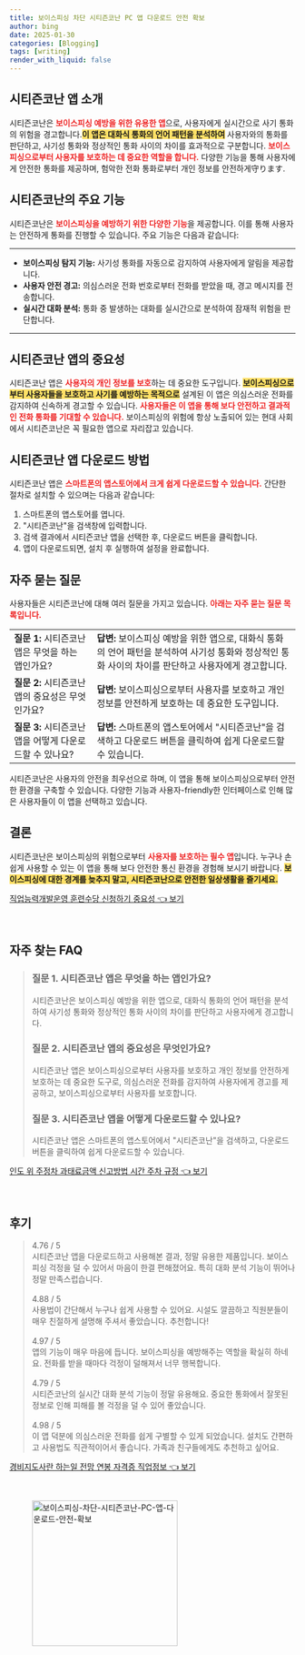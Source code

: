 ```yaml
---
title: 보이스피싱 차단 시티즌코난 PC 앱 다운로드 안전 확보
author: bing
date: 2025-01-30
categories: [Blogging]
tags: [writing]
render_with_liquid: false
---
```



<h2 id='시티즌코난 앱 소개'>시티즌코난 앱 소개</h2>

<p>시티즌코난은 <b><span style="color: #ee2323;">보이스피싱 예방을 위한 유용한 앱</span></b>으로, 사용자에게 실시간으로 사기 통화의 위험을 경고합니다.<b><span style="background-color: #ffe066;">이 앱은 대화식 통화의 언어 패턴을 분석하여</span></b> 사용자와의 통화를 판단하고, 사기성 통화와 정상적인 통화 사이의 차이를 효과적으로 구분합니다. <b><span style="color: #ee2323;">보이스피싱으로부터 사용자를 보호하는 데 중요한 역할을 합니다.</span></b> 다양한 기능을 통해 사용자에게 안전한 통화를 제공하며, 험악한 전화 통화로부터 개인 정보를 안전하게守ります.</p>

<h2 id='시티즌코난의 주요 기능'>시티즌코난의 주요 기능</h2>

<p>시티즌코난은 <b><span style="color: #ee2323;">보이스피싱을 예방하기 위한 다양한 기능</span></b>을 제공합니다. 이를 통해 사용자는 안전하게 통화를 진행할 수 있습니다. 주요 기능은 다음과 같습니다:</p>

<hr />

<ul>
    <li><b>보이스피싱 탐지 기능:</b> 사기성 통화를 자동으로 감지하여 사용자에게 알림을 제공합니다.</li>
    <li><b>사용자 안전 경고:</b> 의심스러운 전화 번호로부터 전화를 받았을 때, 경고 메시지를 전송합니다.</li>
    <li><b>실시간 대화 분석:</b> 통화 중 발생하는 대화를 실시간으로 분석하여 잠재적 위험을 판단합니다.</li>
</ul>

<hr />

<h2 id='시티즌코난 앱의 중요성'>시티즌코난 앱의 중요성</h2>

<p>시티즌코난 앱은 <b><span style="color: #ee2323;">사용자의 개인 정보를 보호</span></b>하는 데 중요한 도구입니다. <b><span style="background-color: #ffe066;">보이스피싱으로부터 사용자들을 보호하고 사기를 예방하는 목적으로</span></b> 설계된 이 앱은 의심스러운 전화를 감지하여 신속하게 경고할 수 있습니다. <b><span style="color: #ee2323;">사용자들은 이 앱을 통해 보다 안전하고 결과적인 전화 통화를 기대할 수 있습니다.</span></b> 보이스피싱의 위험에 항상 노출되어 있는 현대 사회에서 시티즌코난은 꼭 필요한 앱으로 자리잡고 있습니다.</p>

<h2 id='시티즌코난 앱 다운로드 방법'>시티즌코난 앱 다운로드 방법</h2>

<p>시티즌코난 앱은 <b><span style="color: #ee2323;">스마트폰의 앱스토어에서 크게 쉽게 다운로드할 수 있습니다.</span></b> 간단한 절차로 설치할 수 있으며는 다음과 같습니다:</p>

<ol>
    <li>스마트폰의 앱스토어를 엽니다.</li>
    <li>"시티즌코난"을 검색창에 입력합니다.</li>
    <li>검색 결과에서 시티즌코난 앱을 선택한 후, 다운로드 버튼을 클릭합니다.</li>
    <li>앱이 다운로드되면, 설치 후 실행하여 설정을 완료합니다.</li>
</ol>

<h2 id='자주 묻는 질문'>자주 묻는 질문</h2>

<p>사용자들은 시티즌코난에 대해 여러 질문을 가지고 있습니다. <b><span style="color: #ee2323;">아래는 자주 묻는 질문 목록입니다.</span></b></p>

<table>
    <tr>
        <td><b>질문 1:</b> 시티즌코난 앱은 무엇을 하는 앱인가요?</td>
        <td><b>답변:</b> 보이스피싱 예방을 위한 앱으로, 대화식 통화의 언어 패턴을 분석하여 사기성 통화와 정상적인 통화 사이의 차이를 판단하고 사용자에게 경고합니다.</td>
    </tr>
    <tr>
        <td><b>질문 2:</b> 시티즌코난 앱의 중요성은 무엇인가요?</td>
        <td><b>답변:</b> 보이스피싱으로부터 사용자를 보호하고 개인 정보를 안전하게 보호하는 데 중요한 도구입니다.</td>
    </tr>
    <tr>
        <td><b>질문 3:</b> 시티즌코난 앱을 어떻게 다운로드할 수 있나요?</td>
        <td><b>답변:</b> 스마트폰의 앱스토어에서 "시티즌코난"을 검색하고 다운로드 버튼을 클릭하여 쉽게 다운로드할 수 있습니다.</td>
    </tr>
</table>

<p>시티즌코난은 사용자의 안전을 최우선으로 하며, 이 앱을 통해 보이스피싱으로부터 안전한 환경을 구축할 수 있습니다. 다양한 기능과 사용자-friendly한 인터페이스로 인해 많은 사용자들이 이 앱을 선택하고 있습니다.</p>

<h2 id='결론'>결론</h2>

<p>시티즌코난은 보이스피싱의 위험으로부터 <b><span style="color: #ee2323;">사용자를 보호하는 필수 앱</span></b>입니다. 누구나 손쉽게 사용할 수 있는 이 앱을 통해 보다 안전한 통신 환경을 경험해 보시기 바랍니다. <b><span style="background-color: #ffe066;">보이스피싱에 대한 경계를 늦추지 말고, 시티즌코난으로 안전한 일상생활을 즐기세요.</span></b></p>


<p><a class="click-button" title="직업능력개발운영 훈련수당 신청하기 중요성" href="https://24nara.github.io/posts/%EC%A7%81%EC%97%85%EB%8A%A5%EB%A0%A5%EA%B0%9C%EB%B0%9C%EC%9A%B4%EC%98%81-%ED%9B%88%EB%A0%A8%EC%88%98%EB%8B%B9-%EC%8B%A0%EC%B2%AD%ED%95%98%EA%B8%B0-%EC%A4%91%EC%9A%94%EC%84%B1/" rel="dofollow">직업능력개발운영 훈련수당 신청하기 중요성 👈 보기</a></p><br>
<h2 id='자주_찾는_FAQ'>자주 찾는 FAQ</h2>
<div itemscope="" itemtype="https://schema.org/FAQPage"> 
<blockquote> 
<div itemscope="" itemprop="mainEntity" itemtype="https://schema.org/Question"> 
<h3 itemprop="name">질문 1. 시티즌코난 앱은 무엇을 하는 앱인가요?</h3> 
<div itemscope="" itemprop="acceptedAnswer" itemtype="https://schema.org/Answer"> 
<span itemprop="text"> 
<p>시티즌코난은 보이스피싱 예방을 위한 앱으로, 대화식 통화의 언어 패턴을 분석하여 사기성 통화와 정상적인 통화 사이의 차이를 판단하고 사용자에게 경고합니다.</p> 
</span> 
</div> 
</div> 
<div itemscope="" itemprop="mainEntity" itemtype="https://schema.org/Question"> 
<h3 itemprop="name">질문 2. 시티즌코난 앱의 중요성은 무엇인가요?</h3> 
<div itemscope="" itemprop="acceptedAnswer" itemtype="https://schema.org/Answer"> 
<span itemprop="text"> 
<p>시티즌코난 앱은 보이스피싱으로부터 사용자를 보호하고 개인 정보를 안전하게 보호하는 데 중요한 도구로, 의심스러운 전화를 감지하여 사용자에게 경고를 제공하고, 보이스피싱으로부터 사용자를 보호합니다.</p> 
</span> 
</div> 
</div> 
<div itemscope="" itemprop="mainEntity" itemtype="https://schema.org/Question"> 
<h3 itemprop="name">질문 3. 시티즌코난 앱을 어떻게 다운로드할 수 있나요?</h3> 
<div itemscope="" itemprop="acceptedAnswer" itemtype="https://schema.org/Answer"> 
<span itemprop="text"> 
<p>시티즌코난 앱은 스마트폰의 앱스토어에서 "시티즌코난"을 검색하고, 다운로드 버튼을 클릭하여 쉽게 다운로드할 수 있습니다.</p> 
</span> 
</div> 
</div> 
</blockquote> 
</div>
<p><a class="click-button" title="인도 위 주정차 과태료금액 신고방법 시간 주차 규정" href="https://24nara.github.io/posts/%EC%9D%B8%EB%8F%84-%EC%9C%84-%EC%A3%BC%EC%A0%95%EC%B0%A8-%EA%B3%BC%ED%83%9C%EB%A3%8C%EA%B8%88%EC%95%A1-%EC%8B%A0%EA%B3%A0%EB%B0%A9%EB%B2%95-%EC%8B%9C%EA%B0%84-%EC%A3%BC%EC%B0%A8-%EA%B7%9C%EC%A0%95/" rel="dofollow">인도 위 주정차 과태료금액 신고방법 시간 주차 규정 👈 보기</a></p><br>
<h2 id='후기'>후기</h2>
<div itemscope itemtype="https://schema.org/Product">
  <blockquote>
  <div itemprop="review" itemscope itemtype="https://schema.org/Review">
      <div itemprop="reviewRating" itemscope itemtype="https://schema.org/Rating"> <span itemprop="ratingValue">4.76</span> / <span itemprop="bestRating">5</span> </div>
      <span itemprop="reviewBody">시티즌코난 앱을 다운로드하고 사용해본 결과, 정말 유용한 제품입니다. 보이스피싱 걱정을 덜 수 있어서 마음이 한결 편해졌어요. 특히 대화 분석 기능이 뛰어나 정말 만족스럽습니다.</span>
  </div>
  <br>
  <div itemprop="review" itemscope itemtype="https://schema.org/Review">
      <div itemprop="reviewRating" itemscope itemtype="https://schema.org/Rating"> <span itemprop="ratingValue">4.88</span> / <span itemprop="bestRating">5</span> </div>
      <span itemprop="reviewBody">사용법이 간단해서 누구나 쉽게 사용할 수 있어요. 시설도 깔끔하고 직원분들이 매우 친절하게 설명해 주셔서 좋았습니다. 추천합니다!</span>
  </div>
  <br>
  <div itemprop="review" itemscope itemtype="https://schema.org/Review">
      <div itemprop="reviewRating" itemscope itemtype="https://schema.org/Rating"> <span itemprop="ratingValue">4.97</span> / <span itemprop="bestRating">5</span> </div>
      <span itemprop="reviewBody">앱의 기능이 매우 마음에 듭니다. 보이스피싱을 예방해주는 역할을 확실히 하네요. 전화를 받을 때마다 걱정이 덜해져서 너무 행복합니다.</span>
  </div>
  <br>
  <div itemprop="review" itemscope itemtype="https://schema.org/Review">
      <div itemprop="reviewRating" itemscope itemtype="https://schema.org/Rating"> <span itemprop="ratingValue">4.79</span> / <span itemprop="bestRating">5</span> </div>
      <span itemprop="reviewBody">시티즌코난의 실시간 대화 분석 기능이 정말 유용해요. 중요한 통화에서 잘못된 정보로 인해 피해를 볼 걱정을 덜 수 있어 좋았습니다.</span>
  </div>
  <br>
  <div itemprop="review" itemscope itemtype="https://schema.org/Review">
      <div itemprop="reviewRating" itemscope itemtype="https://schema.org/Rating"> <span itemprop="ratingValue">4.98</span> / <span itemprop="bestRating">5</span> </div>
      <span itemprop="reviewBody">이 앱 덕분에 의심스러운 전화를 쉽게 구별할 수 있게 되었습니다. 설치도 간편하고 사용법도 직관적이어서 좋습니다. 가족과 친구들에게도 추천하고 싶어요.</span>
  </div>
  </blockquote>
</div>
<p><a class="click-button" title="경비지도사란 하는일 전망 연봉 자격증 직업정보" href="https://24nara.github.io/posts/%EA%B2%BD%EB%B9%84%EC%A7%80%EB%8F%84%EC%82%AC%EB%9E%80-%ED%95%98%EB%8A%94%EC%9D%BC-%EC%A0%84%EB%A7%9D-%EC%97%B0%EB%B4%89-%EC%9E%90%EA%B2%A9%EC%A6%9D-%EC%A7%81%EC%97%85%EC%A0%95%EB%B3%B4/" rel="dofollow">경비지도사란 하는일 전망 연봉 자격증 직업정보 👈 보기</a></p><br>
<figure class="image"><img src="https://24nara.github.io/assets/img/thumbnail/보이스피싱-차단-시티즌코난-PC-앱-다운로드-안전-확보.webp" alt="보이스피싱-차단-시티즌코난-PC-앱-다운로드-안전-확보" width="256" height="256"></figure>